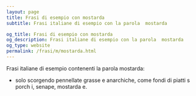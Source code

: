 ```yaml
---
layout: page
title: Frasi di esempio con mostarda 
subtitle: Frasi italiane di esempio con la parola  mostarda

og_title: Frasi di esempio con mostarda 
og_description: Frasi italiane di esempio con la parola  mostarda
og_type: website
permalink: /frasi/m/mostarda.html
---
```


Frasi italiane di esempio contenenti la parola mostarda:


- solo scorgendo pennellate grasse e anarchiche, come fondi di piatti s porch i, senape, mostarda e.
